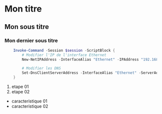 # Mon titre
## Mon sous titre
### Mon dernier sous titre

``` powershell
    Invoke-Command -Session $session -ScriptBlock {
        # Modifier l'IP de l'interface Ethernet
        New-NetIPAddress -InterfaceAlias "Ethernet" -IPAddress "192.168.1.100" -PrefixLength 24 -DefaultGateway "192.168.1.1"
    
        # Modifier les DNS
        Set-DnsClientServerAddress -InterfaceAlias "Ethernet" -ServerAddresses ("8.8.8.8", "8.8.4.4")
    }

```

1. etape 01
2. etape 02

- caracteristique 01
- caracteristique 02

